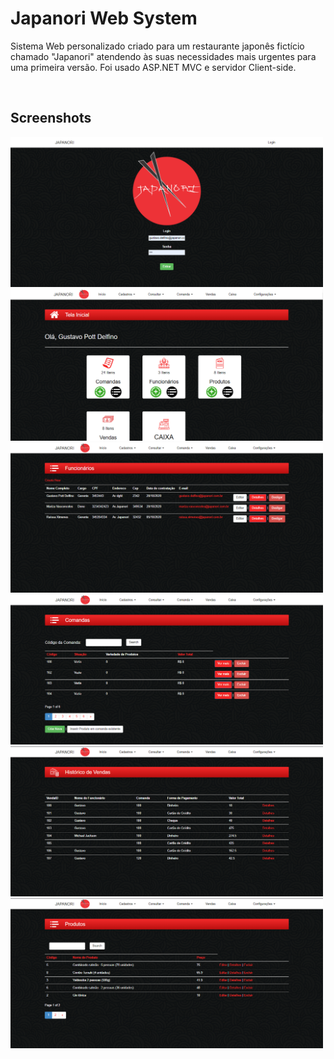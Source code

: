 # Japanori Web System
Sistema Web personalizado criado para um restaurante japonês fictício chamado "Japanori" atendendo às 
suas necessidades mais urgentes para uma primeira versão. Foi usado ASP.NET MVC e servidor Client-side.

&nbsp;

## Screenshots

<img src="https://github.com/colonny/TCC-ETEC-ASP.NET-Web-System-Japanori/blob/main/JapanoriSystem/Source/Screenshot_1.png" width="500px">
<img src="https://github.com/colonny/TCC-ETEC-ASP.NET-Web-System-Japanori/blob/main/JapanoriSystem/Source/Screenshot_2.png" width="500px">
<img src="https://github.com/colonny/TCC-ETEC-ASP.NET-Web-System-Japanori/blob/main/JapanoriSystem/Source/Screenshot_3.png" width="500px">
<img src="https://github.com/colonny/TCC-ETEC-ASP.NET-Web-System-Japanori/blob/main/JapanoriSystem/Source/Screenshot_4.png" width="500px">
<img src="https://github.com/colonny/TCC-ETEC-ASP.NET-Web-System-Japanori/blob/main/JapanoriSystem/Source/Screenshot_5.png" width="500px">
<img src="https://github.com/colonny/TCC-ETEC-ASP.NET-Web-System-Japanori/blob/main/JapanoriSystem/Source/Screenshot_6.png" width="500px">
